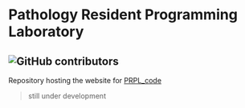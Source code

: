 # Pathology Resident Programming Laboratory
## ![GitHub contributors](https://img.shields.io/github/contributors/PRPLcode/PRPLcode?style=for-the-badge)
Repository hosting the website for [PRPL_code](https://prplcode.github.io/PRPLcode/)

> still under development
